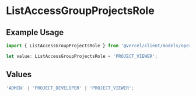 # ListAccessGroupProjectsRole

## Example Usage

```typescript
import { ListAccessGroupProjectsRole } from '@vercel/client/models/operations';

let value: ListAccessGroupProjectsRole = 'PROJECT_VIEWER';
```

## Values

```typescript
'ADMIN' | 'PROJECT_DEVELOPER' | 'PROJECT_VIEWER';
```
